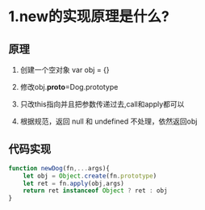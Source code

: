 # 1.new的实现原理是什么?

## 原理

1. 创建一个空对象 var obj = {}
 
2. 修改obj.__proto__=Dog.prototype

3. 只改this指向并且把参数传递过去,call和apply都可以

4. 根据规范，返回 null 和 undefined 不处理，依然返回obj

## 代码实现

```js
function newDog(fn,...args){
    let obj = Object.create(fn.prototype)
    let ret = fn.apply(obj,args)
    return ret instanceof Object ? ret : obj
}
```
